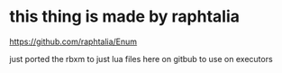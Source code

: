 # this thing is made by raphtalia
https://github.com/raphtalia/Enum

just ported the rbxm to just lua files here on gitbub to use on executors
